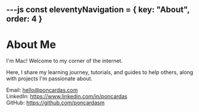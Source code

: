 ---js
const eleventyNavigation = {
 key: "About",
 order: 4
}
---

<h1> About Me</h1>

I'm Mac! Welcome to my corner of the internet.

Here, I share my learning journey, tutorials, and guides to help others, along with projects I'm passionate about.

Email: <hello@poncardas.com> </br>
LinkedIn: <https://www.linkedin.com/in/poncardas> </br>
GitHub: <https://github.com/poncardasm>
